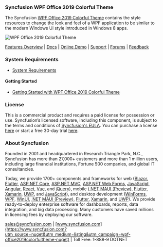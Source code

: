 ### Syncfusion WPF Office 2019 Colorful Theme
The Syncfusion [WPF Office 2019 Colorful Theme](https://www.syncfusion.com/wpf-controls/themestudio?utm_source=nuget&utm_medium=listing&utm_campaign=wpf-office2019colorfultheme-nuget) contains the style resources to change the look and feel of a WPF application to be similar to the modern Windows UI style introduced in Windows 8 apps.

![WPF Office 2019 Colorful Theme](https://cdn.syncfusion.com/nuget-readme/wpf/wpf-office2019colorful.png)

[Features Overview](https://www.syncfusion.com/wpf-controls/themestudio?utm_source=nuget&utm_medium=listing&utm_campaign=wpf-office2019colorfultheme-nuget) | [Docs](https://help.syncfusion.com/wpf/themes/skin-manager?utm_source=nuget&utm_medium=listing&utm_campaign=wpf-office2019colorfultheme-nuget) | [Online Demo](https://github.com/syncfusion/wpf-demos?utm_source=nuget&utm_medium=listing&utm_campaign=wpf-office2019colorfultheme-nuget) | [Support](https://www.syncfusion.com/support/directtrac/incidents/newincident?utm_source=nuget&utm_medium=listing&utm_campaign=wpf-office2019colorfultheme-nuget) | [Forums](https://www.syncfusion.com/forums/wpf?utm_source=nuget&utm_medium=listing&utm_campaign=wpf-office2019colorfultheme-nuget) | [Feedback](https://www.syncfusion.com/feedback/wpf?utm_source=nuget&utm_medium=listing&utm_campaign=wpf-office2019colorfultheme-nuget)

### System Requirements

* [System Requirements](https://help.syncfusion.com/wpf/installation/system-requirements?utm_source=nuget&utm_medium=listing&utm_campaign=wpf-office2019colorfultheme-nuget)

#### Getting Started

* [Getting Started with WPF Office 2019 Colorful Theme](https://help.syncfusion.com/wpf/themes/skin-manager?utm_source=nuget&utm_medium=listing&utm_campaign=wpf-office2019colorfultheme-nuget)

### License

This is a commercial product and requires a paid license for possession or use. Syncfusion’s licensed software, including this component, is subject to the terms and conditions of [Syncfusion's EULA](https://www.syncfusion.com/eula/es/?utm_source=nuget&utm_medium=listing&utm_campaign=wpf-office2019colorfultheme-nuget). You can purchase a license [here](https://www.syncfusion.com/sales/products?utm_source=nuget&utm_medium=listing&utm_campaign=wpf-office2019colorfultheme-nuget) or start a free 30-day trial [here](https://www.syncfusion.com/account/manage-trials/start-trials?utm_source=nuget&utm_medium=listing&utm_campaign=wpf-office2019colorfultheme-nuget).

### About Syncfusion

Founded in 2001 and headquartered in Research Triangle Park, N.C., Syncfusion has more than 27,000+ customers and more than 1 million users, including large financial institutions, Fortune 500 companies, and global IT consultancies.
 
Today, we provide 1700+ components and frameworks for web ([Blazor](https://www.syncfusion.com/blazor-components?utm_source=nuget&utm_medium=listing&utm_campaign=wpf-office2019colorfultheme-nuget), [Flutter](https://www.syncfusion.com/flutter-widgets?utm_source=nuget&utm_medium=listing&utm_campaign=wpf-office2019colorfultheme-nuget), [ASP.NET Core](https://www.syncfusion.com/aspnet-core-ui-controls?utm_source=nuget&utm_medium=listing&utm_campaign=wpf-office2019colorfultheme-nuget), [ASP.NET MVC](https://www.syncfusion.com/aspnet-mvc-ui-controls?utm_source=nuget&utm_medium=listing&utm_campaign=wpf-office2019colorfultheme-nuget), [ASP.NET Web Forms](https://www.syncfusion.com/jquery/aspnet-webforms-ui-controls?utm_source=nuget&utm_medium=listing&utm_campaign=wpf-office2019colorfultheme-nuget), [JavaScript](https://www.syncfusion.com/javascript-ui-controls?utm_source=nuget&utm_medium=listing&utm_campaign=wpf-office2019colorfultheme-nuget), [Angular](https://www.syncfusion.com/angular-ui-components?utm_source=nuget&utm_medium=listing&utm_campaign=wpf-office2019colorfultheme-nuget), [React](https://www.syncfusion.com/react-ui-components?utm_source=nuget&utm_medium=listing&utm_campaign=wpf-office2019colorfultheme-nuget), [Vue](https://www.syncfusion.com/vue-ui-components?utm_source=nuget&utm_medium=listing&utm_campaign=wpf-office2019colorfultheme-nuget), and [jQuery](https://www.syncfusion.com/jquery-ui-widgets?utm_source=nuget&utm_medium=listing&utm_campaign=wpf-office2019colorfultheme-nuget)), mobile ([.NET MAUI (Preview)](https://www.syncfusion.com/maui-controls?utm_source=nuget&utm_medium=listing&utm_campaign=wpf-office2019colorfultheme-nuget), [Flutter](https://www.syncfusion.com/flutter-widgets?utm_source=nuget&utm_medium=listing&utm_campaign=wpf-office2019colorfultheme-nuget), [Xamarin](https://www.syncfusion.com/xamarin-ui-controls?utm_source=nuget&utm_medium=listing&utm_campaign=wpf-office2019colorfultheme-nuget), [UWP](https://www.syncfusion.com/uwp-ui-controls?utm_source=nuget&utm_medium=listing&utm_campaign=wpf-office2019colorfultheme-nuget), and [JavaScript](https://www.syncfusion.com/javascript-ui-controls?utm_source=nuget&utm_medium=listing&utm_campaign=wpf-office2019colorfultheme-nuget)), and desktop development ([WinForms](https://www.syncfusion.com/winforms-ui-controls?utm_source=nuget&utm_medium=listing&utm_campaign=wpf-office2019colorfultheme-nuget), [WPF](https://www.syncfusion.com/wpf-controls?utm_source=nuget&utm_medium=listing&utm_campaign=wpf-office2019colorfultheme-nuget), [WinUI](https://www.syncfusion.com/winui-controls?utm_source=nuget&utm_medium=listing&utm_campaign=wpf-office2019colorfultheme-nuget), [.NET MAUI (Preview)](https://www.syncfusion.com/maui-controls?utm_source=nuget&utm_medium=listing&utm_campaign=wpf-office2019colorfultheme-nuget), [Flutter](https://www.syncfusion.com/flutter-widgets?utm_source=nuget&utm_medium=listing&utm_campaign=wpf-office2019colorfultheme-nuget), [Xamarin](https://www.syncfusion.com/xamarin-ui-controls?utm_source=nuget&utm_medium=listing&utm_campaign=wpf-office2019colorfultheme-nuget), and [UWP](https://www.syncfusion.com/uwp-ui-controls?utm_source=nuget&utm_medium=listing&utm_campaign=wpf-office2019colorfultheme-nuget)). We provide ready-to-deploy enterprise software for dashboards, reports, data integration, and big data processing. Many customers have saved millions in licensing fees by deploying our software.

[sales@syncfusion.com](mailto:sales@syncfusion.com?Subject=Syncfusion%20WPF%20Office2019Colorful%20Theme%20-%20NuGet) | [www.syncfusion.com](https://www.syncfusion.com?utm_source=nuget&utm_medium=listing&utm_campaign=wpf-office2019colorfultheme-nuget) | Toll Free: 1-888-9 DOTNET


